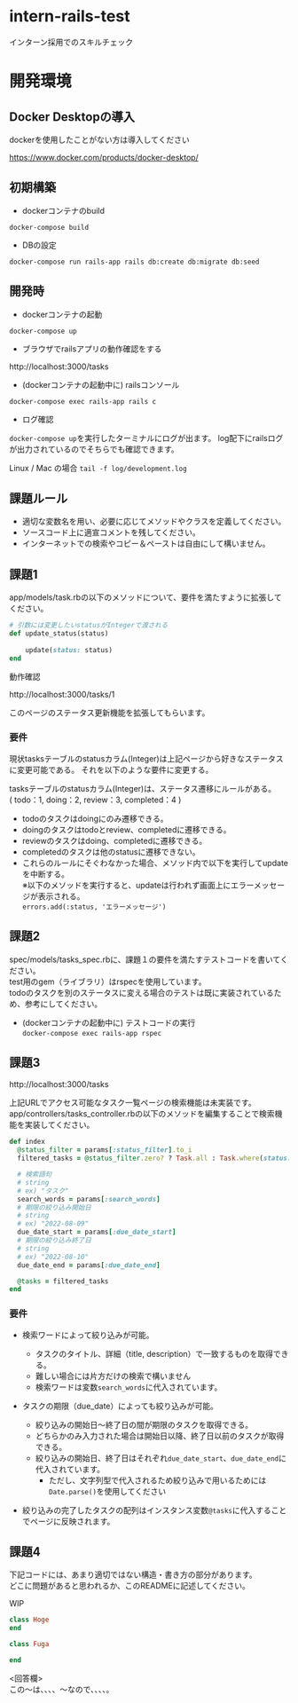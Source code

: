 # intern-rails-test
インターン採用でのスキルチェック

# 開発環境
## Docker Desktopの導入

dockerを使用したことがない方は導入してください

https://www.docker.com/products/docker-desktop/

## 初期構築

- dockerコンテナのbuild

`docker-compose build`

- DBの設定

`docker-compose run rails-app rails db:create db:migrate db:seed`

## 開発時
- dockerコンテナの起動

`docker-compose up`

- ブラウザでrailsアプリの動作確認をする

http://localhost:3000/tasks

- (dockerコンテナの起動中に) railsコンソール

`docker-compose exec rails-app rails c`

- ログ確認

`docker-compose up`を実行したターミナルにログが出ます。
log配下にrailsログが出力されているのでそちらでも確認できます。

Linux / Mac の場合
`tail -f log/development.log`

## 課題ルール
* 適切な変数名を用い、必要に応じてメソッドやクラスを定義してください。
* ソースコード上に適宣コメントを残してください。
* インターネットでの検索やコピー＆ペーストは自由にして構いません。

## 課題1
app/models/task.rbの以下のメソッドについて、要件を満たすように拡張してください。

```ruby
# 引数には変更したいstatusがIntegerで渡される
def update_status(status)
    
    update(status: status)
end
```

動作確認

http://localhost:3000/tasks/1

このページのステータス更新機能を拡張してもらいます。

### 要件

現状tasksテーブルのstatusカラム(Integer)は上記ページから好きなステータスに変更可能である。
それを以下のような要件に変更する。

tasksテーブルのstatusカラム(Integer)は、ステータス遷移にルールがある。<br>
  ( todo：1, doing：2, review：3, completed：4 )<br>

* todoのタスクはdoingにのみ遷移できる。
* doingのタスクはtodoとreview、completedに遷移できる。
* reviewのタスクはdoing、completedに遷移できる。
* completedのタスクは他のstatusに遷移できない。
* これらのルールにそぐわなかった場合、メソッド内で以下を実行してupdateを中断する。<br>
  ※以下のメソッドを実行すると、updateは行われず画面上にエラーメッセージが表示される。<br>
  `errors.add(:status, 'エラーメッセージ')`


## 課題2

spec/models/tasks_spec.rbに、課題１の要件を満たすテストコードを書いてください。<br>
test用のgem（ライブラリ）はrspecを使用しています。<br>
todoのタスクを別のステータスに変える場合のテストは既に実装されているため、参考にしてください。

- (dockerコンテナの起動中に) テストコードの実行<br>
`docker-compose exec rails-app rspec`

## 課題3

http://localhost:3000/tasks

上記URLでアクセス可能なタスク一覧ページの検索機能は未実装です。<br>
app/controllers/tasks_controller.rbの以下のメソッドを編集することで検索機能を実装してください。


```ruby
def index
  @status_filter = params[:status_filter].to_i
  filtered_tasks = @status_filter.zero? ? Task.all : Task.where(status: @status_filter)

  # 検索語句
  # string
  # ex) "タスク"
  search_words = params[:search_words]
  # 期限の絞り込み開始日
  # string
  # ex) "2022-08-09"
  due_date_start = params[:due_date_start]
  # 期限の絞り込み終了日　
  # string
  # ex) "2022-08-10"
  due_date_end = params[:due_date_end]

  @tasks = filtered_tasks
end
```

### 要件
* 検索ワードによって絞り込みが可能。
  * タスクのタイトル、詳細（title, description）で一致するものを取得できる。
  * 難しい場合には片方だけの検索で構いません
  * 検索ワードは変数`search_words`に代入されています。
  

* タスクの期限（due_date）によっても絞り込みが可能。
  * 絞り込みの開始日～終了日の間が期限のタスクを取得できる。
  * どちらかのみ入力された場合は開始日以降、終了日以前のタスクが取得できる。
  * 絞り込みの開始日、終了日はそれぞれ`due_date_start`、`due_date_end`に代入されています。
    * ただし、文字列型で代入されるため絞り込みで用いるためには`Date.parse()`を使用してください
  

* 絞り込みの完了したタスクの配列はインスタンス変数`@tasks`に代入することでページに反映されます。

## 課題4

下記コードには、あまり適切ではない構造・書き方の部分があります。<br>
どこに問題があると思われるか、このREADMEに記述してください。

WIP
```ruby
class Hoge
end

class Fuga

end
```

<回答欄><br>
この～は、、、、～なので、、、、。